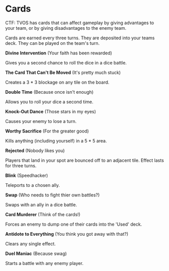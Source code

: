 Cards
=====
CTF: TVOS has cards that can affect gameplay by giving advantages to your team, or by giving disadvantages to the enemy team.

Cards are earned every three turns. They are deposited into your teams deck. They can be played on the team's turn.

**Divine Intervention** (Your faith has been rewarded)

Gives you a second chance to roll the dice in a dice battle.

**The Card That Can't Be Moved** (It's pretty much stuck)

Creates a 3 * 3 blockage on any tile on the board.

**Double Time** (Because once isn't enough)

Allows you to roll your dice a second time.

**Knock-Out Dance** (Those stars in my eyes)

Causes your enemy to lose a turn.

**Worthy Sacrifice** (For the greater good)

Kills anything (including yourself) in a 5 * 5 area.

**Rejected** (Nobody likes you)

Players that land in your spot are bounced off to an adjacent tile. Effect lasts for three turns.

**Blink** (Speedhacker)

Teleports to a chosen ally.

**Swap** (Who needs to fight thier own battles?)

Swaps with an ally in a dice battle.

**Card Murderer** (Think of the cards!)

Forces an enemy to dump one of their cards into the 'Used' deck.

**Antidote to Everything** (You think you got away with that?)

Clears any single effect.

**Duel Maniac** (Because swag)

Starts a battle with any enemy player.